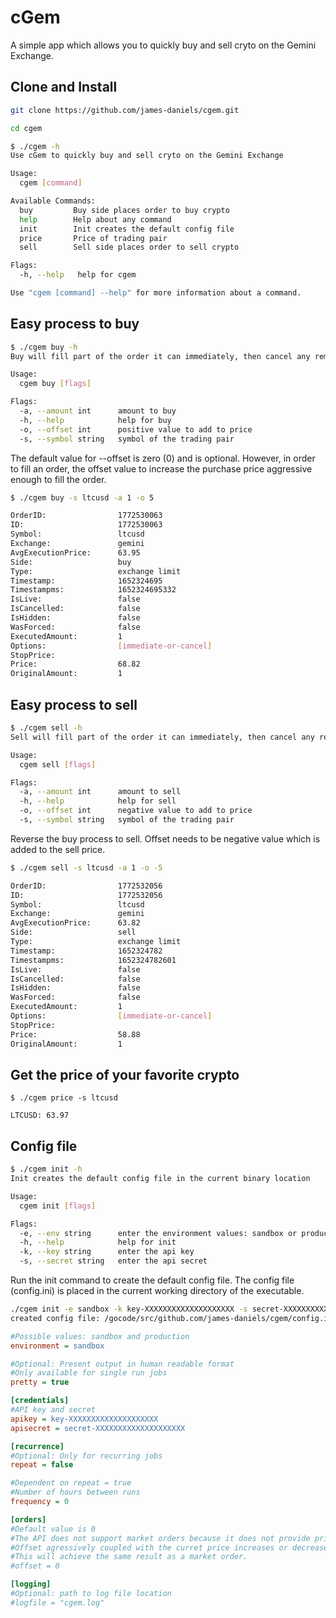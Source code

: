 # cGem

A simple app which allows you to quickly buy and sell cryto on the Gemini Exchange.

## Clone and Install

```bash
git clone https://github.com/james-daniels/cgem.git

cd cgem
```

```bash
$ ./cgem -h
Use cGem to quickly buy and sell cryto on the Gemini Exchange

Usage:
  cgem [command]

Available Commands:
  buy         Buy side places order to buy crypto
  help        Help about any command
  init        Init creates the default config file
  price       Price of trading pair
  sell        Sell side places order to sell crypto

Flags:
  -h, --help   help for cgem

Use "cgem [command] --help" for more information about a command.
```

## Easy process to buy

```bash
$ ./cgem buy -h
Buy will fill part of the order it can immediately, then cancel any remaining amount.

Usage:
  cgem buy [flags]

Flags:
  -a, --amount int      amount to buy
  -h, --help            help for buy
  -o, --offset int      positive value to add to price
  -s, --symbol string   symbol of the trading pair
```

The default value for --offset is zero (0) and is optional. However, in order to fill an order, the offset value to increase the purchase price aggressive enough to fill the order.

```bash
$ ./cgem buy -s ltcusd -a 1 -o 5

OrderID:                1772530063
ID:                     1772530063
Symbol:                 ltcusd
Exchange:               gemini
AvgExecutionPrice:      63.95
Side:                   buy
Type:                   exchange limit
Timestamp:              1652324695
Timestampms:            1652324695332
IsLive:                 false
IsCancelled:            false
IsHidden:               false
WasForced:              false
ExecutedAmount:         1
Options:                [immediate-or-cancel]
StopPrice:
Price:                  68.82
OriginalAmount:         1
```

## Easy process to sell

```Bash
$ ./cgem sell -h
Sell will fill part of the order it can immediately, then cancel any remaining amount.

Usage:
  cgem sell [flags]

Flags:
  -a, --amount int      amount to sell
  -h, --help            help for sell
  -o, --offset int      negative value to add to price
  -s, --symbol string   symbol of the trading pair
```

Reverse the buy process to sell.  Offset needs to be negative value which is added to the sell price.

```bash
$ ./cgem sell -s ltcusd -a 1 -o -5

OrderID:                1772532056
ID:                     1772532056
Symbol:                 ltcusd
Exchange:               gemini
AvgExecutionPrice:      63.82
Side:                   sell
Type:                   exchange limit
Timestamp:              1652324782
Timestampms:            1652324782601
IsLive:                 false
IsCancelled:            false
IsHidden:               false
WasForced:              false
ExecutedAmount:         1
Options:                [immediate-or-cancel]
StopPrice:
Price:                  58.88
OriginalAmount:         1
```

## Get the price of your favorite crypto

```bash,
$ ./cgem price -s ltcusd

LTCUSD: 63.97
```

## Config file

```bash
$ ./cgem init -h
Init creates the default config file in the current binary location

Usage:
  cgem init [flags]

Flags:
  -e, --env string      enter the environment values: sandbox or production
  -h, --help            help for init
  -k, --key string      enter the api key
  -s, --secret string   enter the api secret
```

Run the init command to create the default config file. The config file (config.ini) is placed in the current working directory of the executable.

```bash
./cgem init -e sandbox -k key-XXXXXXXXXXXXXXXXXXXX -s secret-XXXXXXXXXXXXXXXXXXXX
created config file: /gocode/src/github.com/james-daniels/cgem/config.ini
```

```ini
#Possible values: sandbox and production
environment = sandbox

#Optional: Present output in human readable format
#Only available for single run jobs
pretty = true

[credentials]
#API key and secret
apikey = key-XXXXXXXXXXXXXXXXXXXX
apisecret = secret-XXXXXXXXXXXXXXXXXXXX

[recurrence]
#Optional: Only for recurring jobs
repeat = false

#Dependent on repeat = true
#Number of hours between runs
frequency = 0

[orders]
#Default value is 0
#The API does not support market orders because it does not provide price protection.
#Offset agressively coupled with the curret price increases or decreases the limit price.
#This will achieve the same result as a market order.
#offset = 0

[logging]
#Optional: path to log file location
#logfile = "cgem.log"
```
